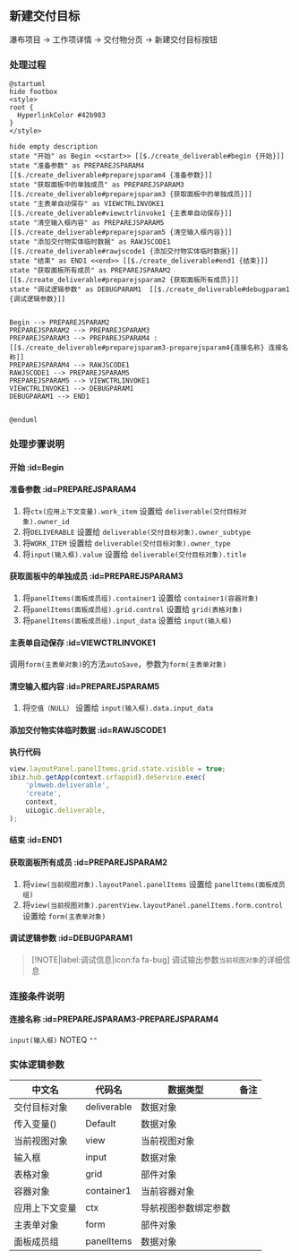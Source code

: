 ## 新建交付目标 <!-- {docsify-ignore-all} -->

   瀑布项目 → 工作项详情 → 交付物分页 → 新建交付目标按钮

### 处理过程

```plantuml
@startuml
hide footbox
<style>
root {
  HyperlinkColor #42b983
}
</style>

hide empty description
state "开始" as Begin <<start>> [[$./create_deliverable#begin {开始}]]
state "准备参数" as PREPAREJSPARAM4  [[$./create_deliverable#preparejsparam4 {准备参数}]]
state "获取面板中的单独成员" as PREPAREJSPARAM3  [[$./create_deliverable#preparejsparam3 {获取面板中的单独成员}]]
state "主表单自动保存" as VIEWCTRLINVOKE1  [[$./create_deliverable#viewctrlinvoke1 {主表单自动保存}]]
state "清空输入框内容" as PREPAREJSPARAM5  [[$./create_deliverable#preparejsparam5 {清空输入框内容}]]
state "添加交付物实体临时数据" as RAWJSCODE1  [[$./create_deliverable#rawjscode1 {添加交付物实体临时数据}]]
state "结束" as END1 <<end>> [[$./create_deliverable#end1 {结束}]]
state "获取面板所有成员" as PREPAREJSPARAM2  [[$./create_deliverable#preparejsparam2 {获取面板所有成员}]]
state "调试逻辑参数" as DEBUGPARAM1  [[$./create_deliverable#debugparam1 {调试逻辑参数}]]


Begin --> PREPAREJSPARAM2
PREPAREJSPARAM2 --> PREPAREJSPARAM3
PREPAREJSPARAM3 --> PREPAREJSPARAM4 : [[$./create_deliverable#preparejsparam3-preparejsparam4{连接名称} 连接名称]]
PREPAREJSPARAM4 --> RAWJSCODE1
RAWJSCODE1 --> PREPAREJSPARAM5
PREPAREJSPARAM5 --> VIEWCTRLINVOKE1
VIEWCTRLINVOKE1 --> DEBUGPARAM1
DEBUGPARAM1 --> END1


@enduml
```


### 处理步骤说明

#### 开始 :id=Begin




#### 准备参数 :id=PREPAREJSPARAM4



1. 将`ctx(应用上下文变量).work_item` 设置给  `deliverable(交付目标对象).owner_id`
2. 将`DELIVERABLE` 设置给  `deliverable(交付目标对象).owner_subtype`
3. 将`WORK_ITEM` 设置给  `deliverable(交付目标对象).owner_type`
4. 将`input(输入框).value` 设置给  `deliverable(交付目标对象).title`

#### 获取面板中的单独成员 :id=PREPAREJSPARAM3



1. 将`panelItems(面板成员组).container1` 设置给  `container1(容器对象)`
2. 将`panelItems(面板成员组).grid.control` 设置给  `grid(表格对象)`
3. 将`panelItems(面板成员组).input_data` 设置给  `input(输入框)`

#### 主表单自动保存 :id=VIEWCTRLINVOKE1



调用`form(主表单对象)`的方法`autoSave`，参数为`form(主表单对象)`
#### 清空输入框内容 :id=PREPAREJSPARAM5



1. 将`空值（NULL）` 设置给  `input(输入框).data.input_data`

#### 添加交付物实体临时数据 :id=RAWJSCODE1



<p class="panel-title"><b>执行代码</b></p>

```javascript
view.layoutPanel.panelItems.grid.state.visible = true;
ibiz.hub.getApp(context.srfappid).deService.exec(
    'plmweb.deliverable',
    'create',
    context,
    uiLogic.deliverable,
);

```

#### 结束 :id=END1




#### 获取面板所有成员 :id=PREPAREJSPARAM2



1. 将`view(当前视图对象).layoutPanel.panelItems` 设置给  `panelItems(面板成员组)`
2. 将`view(当前视图对象).parentView.layoutPanel.panelItems.form.control` 设置给  `form(主表单对象)`

#### 调试逻辑参数 :id=DEBUGPARAM1



> [!NOTE|label:调试信息|icon:fa fa-bug]
> 调试输出参数`当前视图对象`的详细信息

### 连接条件说明
#### 连接名称 :id=PREPAREJSPARAM3-PREPAREJSPARAM4

```input(输入框)``` NOTEQ ```""```


### 实体逻辑参数

|    中文名   |    代码名    |  数据类型      |备注 |
| --------| --------| --------  | --------   |
|交付目标对象|deliverable|数据对象||
|传入变量(<i class="fa fa-check"/></i>)|Default|数据对象||
|当前视图对象|view|当前视图对象||
|输入框|input|数据对象||
|表格对象|grid|部件对象||
|容器对象|container1|当前容器对象||
|应用上下文变量|ctx|导航视图参数绑定参数||
|主表单对象|form|部件对象||
|面板成员组|panelItems|数据对象||

